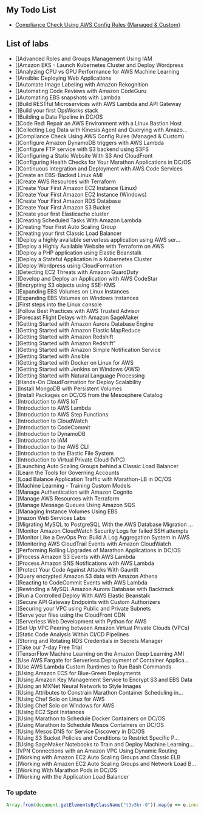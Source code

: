 ## My Todo List

* [Compliance Check Using AWS Config Rules (Managed & Custom)](https://cloudacademy.com/lab/compliance-check-using-aws-config-rules-managed-custom/?context_resource=lp&context_id=954)

## List of labs

* []Advanced Roles and Groups Management Using IAM
* []Amazon EKS - Launch Kubernetes Cluster and Deploy Wordpress
* []Analyzing CPU vs GPU Performance for AWS Machine Learning
* []Ansible: Deploying Web Applications
* []Automate Image Labeling with Amazon Rekognition
* []Automating Code Reviews with Amazon CodeGuru
* []Automating EBS snapshots with Lambda
* []Build RESTful Microservices with AWS Lambda and API Gateway
* []Build your first OpsWorks stack
* []Building a Data Pipeline in DC/OS
* []Code Red: Repair an AWS Environment with a Linux Bastion Host
* []Collecting Log Data with Kinesis Agent and Querying with Amazo...
* []Compliance Check Using AWS Config Rules (Managed &amp; Custom)
* []Configure Amazon DynamoDB triggers with AWS Lambda
* []Configure FTP service with S3 backend using S3FS
* []Configuring a Static Website With S3 And CloudFront
* []Configuring Health Checks for Your Marathon Applications in DC/OS
* []Continuous Integration and Deployment with AWS Code Services
* []Create an EBS-Backed Linux AMI
* []Create AWS Resources with Terraform
* []Create Your First Amazon EC2 Instance (Linux)
* []Create Your First Amazon EC2 Instance (Windows)
* []Create Your First Amazon RDS Database
* []Create Your First Amazon S3 Bucket
* []Create your first Elasticache cluster
* []Creating Scheduled Tasks With Amazon Lambda
* []Creating Your First Auto Scaling Group
* []Creating your first Classic Load Balancer
* []Deploy a highly available serverless application using AWS ser...
* []Deploy a Highly Available Website with Terraform on AWS
* []Deploy a PHP application using Elastic Beanstalk
* []Deploy a Stateful Application in a Kubernetes Cluster
* []Deploy Wordpress using CloudFormation
* []Detecting EC2 Threats with Amazon GuardDuty
* []Develop and Deploy an Application with AWS CodeStar
* []Encrypting S3 objects using SSE-KMS
* []Expanding EBS Volumes on Linux Instances
* []Expanding EBS Volumes on Windows Instances
* []First steps into the Linux console
* []Follow Best Practices with AWS Trusted Advisor
* []Forecast Flight Delays with Amazon SageMaker
* []Getting Started with Amazon Aurora Database Engine
* []Getting Started with Amazon Elastic MapReduce
* []Getting Started with Amazon Redshift
* []Getting Started with Amazon Redshift"
* []Getting Started with Amazon Simple Notification Service
* []Getting Started with Ansible
* []Getting Started with Docker on Linux for AWS
* []Getting Started with Jenkins on Windows (AWS)
* []Getting Started with Natural Language Processing
* []Hands-On CloudFormation for Deploy Scalability
* []Install MongoDB with Persistent Volumes
* []Install Packages on DC/OS from the Mesosphere Catalog
* []Introduction to AWS IoT
* []Introduction to AWS Lambda
* []Introduction to AWS Step Functions
* []Introduction to CloudWatch
* []Introduction to CodeCommit
* []Introduction to DynamoDB
* []Introduction to IAM
* []Introduction to the AWS CLI
* []Introduction to the Elastic File System
* []Introduction to Virtual Private Cloud (VPC)
* []Launching Auto Scaling Groups behind a Classic Load Balancer
* []Learn the Tools for Governing Accounts
* []Load Balance Application Traffic with Marathon-LB in DC/OS
* []Machine Learning - Training Custom Models
* []Manage Authentication with Amazon Cognito
* []Manage AWS Resources with Terraform
* []Manage Message Queues Using Amazon SQS
* []Managing Instance Volumes Using EBS
* []mazon Web Services Labs
* []Migrating MySQL to PostgreSQL With the AWS Database Migration ...
* []Monitor Amazon CloudWatch Security Logs for failed SSH attempts
* []Monitor Like a DevOps Pro: Build A Log Aggregation System in AWS
* []Monitoring AWS CloudTrail Events with Amazon CloudWatch
* []Performing Rolling Upgrades of Marathon Applications in DC/OS
* []Process Amazon S3 Events with AWS Lambda
* []Process Amazon SNS Notifications with AWS Lambda
* []Protect Your Code Against Attacks With Gauntlt
* []Query encrypted Amazon S3 data with Amazon Athena
* []Reacting to CodeCommit Events with AWS Lambda
* []Rewinding a MySQL Amazon Aurora Database with Backtrack
* []Run a Controlled Deploy With AWS Elastic Beanstalk
* []Secure API Gateway Endpoints with Custom Authorizers
* []Securing your VPC using Public and Private Subnets
* []Serve your files using the CloudFront CDN
* []Serverless Web Development with Python for AWS
* []Set Up VPC Peering between Amazon Virtual Private Clouds (VPCs)
* []Static Code Analysis Within CI/CD Pipelines
* []Storing and Rotating RDS Credentials in Secrets Manager
* []Take our 7-day Free Trial
* []TensorFlow Machine Learning on the Amazon Deep Learning AMI
* []Use AWS Fargate for Serverless Deployment of Container Applica...
* []Use AWS Lambda Custom Runtimes to Run Bash Commands
* []Using Amazon ECS for Blue-Green Deployments
* []Using Amazon Key Management Service to Encrypt S3 and EBS Data
* []Using an MXNet Neural Network to Style Images
* []Using Attributes to Constrain Marathon Container Scheduling in...
* []Using Chef Solo on Linux for AWS
* []Using Chef Solo on Windows for AWS
* []Using EC2 Spot Instances
* []Using Marathon to Schedule Docker Containers on DC/OS
* []Using Marathon to Schedule Mesos Containers on DC/OS
* []Using Mesos DNS for Service Discovery in DC/OS
* []Using S3 Bucket Policies and Conditions to Restrict Specific P...
* []Using SageMaker Notebooks to Train and Deploy Machine Learning...
* []VPN Connections with an Amazon VPC Using Dynamic Routing
* []Working with Amazon EC2 Auto Scaling Groups and Classic ELB
* []Working with Amazon EC2 Auto Scaling Groups and Network Load B...
* []Working With Marathon Pods in DC/OS
* []Working with the Application Load Balancer

### To update

```javascript
Array.from(document.getElementsByClassName("t3v5br-0")).map(e => e.innerHTML).join("\n")
```